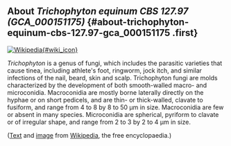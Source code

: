 About *Trichophyton equinum CBS 127.97 (GCA\_000151175)* {#about-trichophyton-equinum-cbs-127.97-gca_000151175 .first}
--------------------------------------------------------

[![Wikipedia](/img/wikipedia_logo_v2_en.png){#wiki_icon}](http://en.wikipedia.org/wiki/Trichophyton)

*Trichophyton* is a genus of fungi, which includes the parasitic
varieties that cause tinea, including athlete\'s foot, ringworm, jock
itch, and similar infections of the nail, beard, skin and scalp.
Trichophyton fungi are molds characterized by the development of both
smooth-walled macro- and microconidia. Macroconidia are mostly borne
laterally directly on the hyphae or on short pedicels, and are thin- or
thick-walled, clavate to fusiform, and range from 4 to 8 by 8 to 50 μm
in size. Macroconidia are few or absent in many species. Microconidia
are spherical, pyriform to clavate or of irregular shape, and range from
2 to 3 by 2 to 4 μm in size.

([Text](http://en.wikipedia.org/wiki/Trichophyton) and
[image](https://commons.wikimedia.org/wiki/File:Trichophyton_rubrum_var_rodhaini.jpg)
from [Wikipedia](http://en.wikipedia.org/), the free encyclopaedia.)
